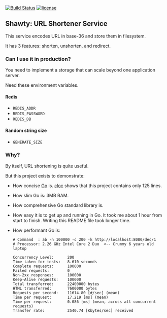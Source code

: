[![Build Status](https://cloud.drone.io/api/badges/rluisr/shawty/status.svg)](https://cloud.drone.io/rluisr/shawty)
[![license](http://img.shields.io/badge/license-MIT-red.svg?style=flat)](https://raw.githubusercontent.com/didip/shawty/master/LICENSE)

## Shawty: URL Shortener Service

This service encodes URL in base-36 and store them in filesystem.

It has 3 features: shorten, unshorten, and redirect.


### Can I use it in production?

You need to implement a storage that can scale beyond one application server.

Need these environment variables.

#### Redis
- `REDIS_ADDR`
- `REDIS_PASSWORD`
- `REDIS_DB`

#### Random string size
- `GENERATE_SIZE`


### Why?

By itself, URL shortening is quite useful.

But this project exists to demonstrate:

* How concise [Go](http://golang.org/) is. [cloc](http://cloc.sourceforge.net/) shows that this project contains only 125 lines.

* How slim Go is: 3MB RAM.

* How comprehensive Go standard library is.

* How easy it is to get up and running in Go. It took me about 1 hour from start to finish. Writing this README file took longer time.

* How performant Go is:
    ```
    # Command  : ab -n 100000 -c 200 -k http://localhost:8080/dec/1
    # Processor: 2.26 GHz Intel Core 2 Duo  <-- Crummy 6 years old laptop

    Concurrency Level:      200
    Time taken for tests:   8.610 seconds
    Complete requests:      100000
    Failed requests:        0
    Non-2xx responses:      100000
    Keep-Alive requests:    100000
    Total transferred:      22400000 bytes
    HTML transferred:       7600000 bytes
    Requests per second:    11614.80 [#/sec] (mean)
    Time per request:       17.219 [ms] (mean)
    Time per request:       0.086 [ms] (mean, across all concurrent requests)
    Transfer rate:          2540.74 [Kbytes/sec] received
    ```
